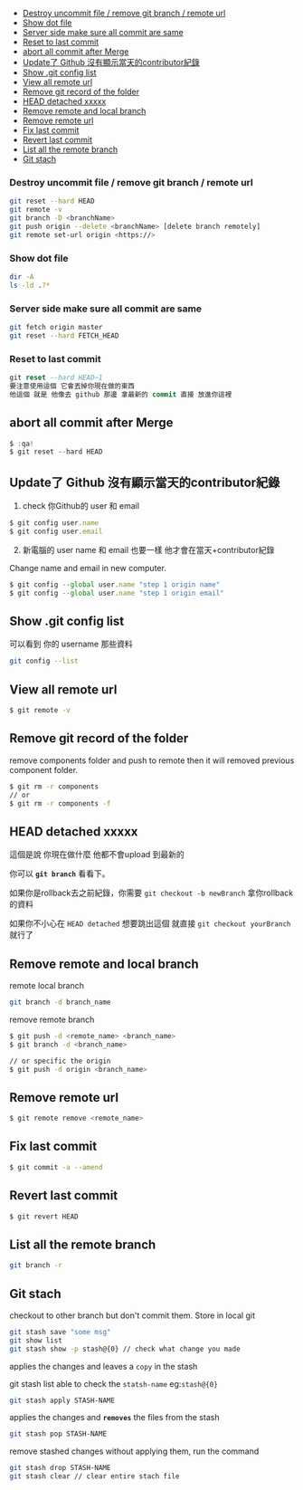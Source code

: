   * [Destroy uncommit file / remove git branch /  remote url](#destroy-uncommit-file---remove-git-branch----remote-url)
  * [Show dot file](#show-dot-file)
  * [Server side make sure all commit are same](#server-side-make-sure-all-commit-are-same)
  * [Reset to last commit](#reset-to-last-commit)
  * [abort all commit after Merge](#abort-all-commit-after-merge)
  * [Update了 Github 沒有顯示當天的contributor紀錄](#update--github--------contributor--)
  * [Show .git config list](#show-git-config-list)
  * [View all remote url](#view-all-remote-url)
  * [Remove git record of the folder](#remove-git-record-of-the-folder)
  * [HEAD detached xxxxx](#head-detached-xxxxx)
  * [Remove remote and local branch](#remove-remote-and-local-branch)
  * [Remove remote url](#remove-remote-url)
  * [Fix last commit](#fix-last-commit)
  * [Revert last commit](#revert-last-commit)
  * [List all the remote branch](#list-all-the-remote-branch)
  * [Git stach](#git-stach)


### Destroy uncommit file / remove git branch /  remote url

```bash
git reset --hard HEAD
git remote -v 
git branch -D <branchName>
git push origin --delete <branchName> [delete branch remotely]
git remote set-url origin <https://>
```

### Show dot file

```bash
dir -A
ls -ld .?*
```

### Server side make sure all commit are same

```bash
git fetch origin master
git reset --hard FETCH_HEAD
```

### Reset to last commit

```sql
git reset --hard HEAD~1 
要注意使用這個 它會丟掉你現在做的東西
他這個 就是 他像去 github 那邊 拿最新的 commit 直接 放進你這裡
```

## abort all commit after Merge

```jsx
$ :qa!
$ git reset --hard HEAD
```

## Update了 Github 沒有顯示當天的contributor紀錄

1. check 你Github的 user 和 email

```jsx
$ git config user.name
$ git config user.email
```

 2.  新電腦的 user name 和 email 也要一樣 他才會在當天+contributor紀錄

Change name and email in new computer.

```jsx
$ git config --global user.name "step 1 origin name"
$ git config --global user.name "step 1 origin email"
```

## Show .git config list

可以看到 你的 username 那些資料

```bash
git config --list
```

## View all remote url

```bash
$ git remote -v
```

## Remove git record of the folder

remove components folder and push to remote then it will removed previous component folder.

```bash
$ git rm -r components 
// or
$ git rm -r components -f
```

## HEAD detached xxxxx

這個是說 你現在做什麼 他都不會upload 到最新的

你可以 **`git branch`** 看看下。

如果你是rollback去之前紀錄，你需要 `git checkout -b newBranch` 拿你rollback的資料

如果你不小心在 `HEAD detached` 想要跳出這個 就直接 `git checkout yourBranch` 就行了

## Remove remote and local branch

remote local branch

```bash
git branch -d branch_name
```

remove remote branch 

```bash
$ git push -d <remote_name> <branch_name>
$ git branch -d <branch_name>

// or specific the origin 
$ git push -d origin <branch_name>
```

## Remove remote url

```bash
$ git remote remove <remote_name>
```

## Fix last commit

```bash
$ git commit -a --amend
```

## Revert last commit

```bash
$ git revert HEAD
```

## List all the remote branch

```bash
git branch -r
```

## Git stach

checkout  to other branch but don't commit them. Store in local git

```bash
git stash save "some msg"
git show list
git stash show -p stash@{0} // check what change you made
```

applies the changes and leaves a `copy` in the stash

git stash list able to check the `statsh-name` eg:`stash@{0}` 

```bash
git stash apply STASH-NAME
```

applies the changes and **`removes`** the files from the stash

```bash
git stash pop STASH-NAME
```

remove stashed changes without applying them, run the command

```bash
git stash drop STASH-NAME
git stash clear // clear entire stach file
```

